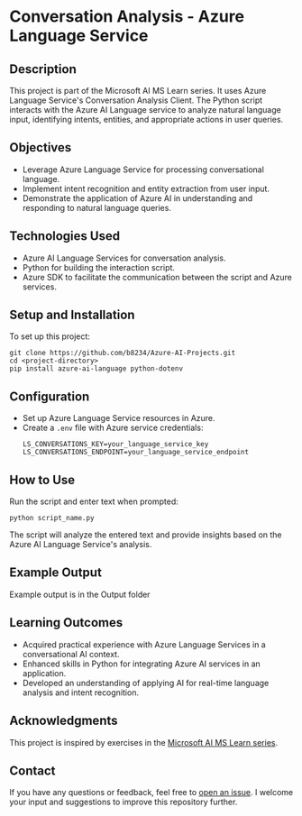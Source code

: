 # Conversation Analysis - Azure Language Service

## Description
This project is part of the Microsoft AI MS Learn series. It uses Azure Language Service's Conversation Analysis Client. The Python script interacts with the Azure AI Language service to analyze natural language input, identifying intents, entities, and appropriate actions in user queries.

## Objectives
- Leverage Azure Language Service for processing conversational language.
- Implement intent recognition and entity extraction from user input.
- Demonstrate the application of Azure AI in understanding and responding to natural language queries.

## Technologies Used
- Azure AI Language Services for conversation analysis.
- Python for building the interaction script.
- Azure SDK to facilitate the communication between the script and Azure services.

## Setup and Installation
To set up this project:

```
git clone https://github.com/b8234/Azure-AI-Projects.git
cd <project-directory>
pip install azure-ai-language python-dotenv
```

## Configuration
- Set up Azure Language Service resources in Azure.
- Create a `.env` file with Azure service credentials:
  ```
  LS_CONVERSATIONS_KEY=your_language_service_key
  LS_CONVERSATIONS_ENDPOINT=your_language_service_endpoint
  ```

## How to Use
Run the script and enter text when prompted:

```
python script_name.py
```
The script will analyze the entered text and provide insights based on the Azure AI Language Service's analysis.

## Example Output
Example output is in the Output folder

## Learning Outcomes
- Acquired practical experience with Azure Language Services in a conversational AI context.
- Enhanced skills in Python for integrating Azure AI services in an application.
- Developed an understanding of applying AI for real-time language analysis and intent recognition.

## Acknowledgments
This project is inspired by exercises in the [Microsoft AI MS Learn series](https://learn.microsoft.com/en-us/training/).

## Contact

If you have any questions or feedback, feel free to [open an issue](https://github.com/b8234/Azure-AI-Projects/issues/new). I welcome your input and suggestions to improve this repository further.
